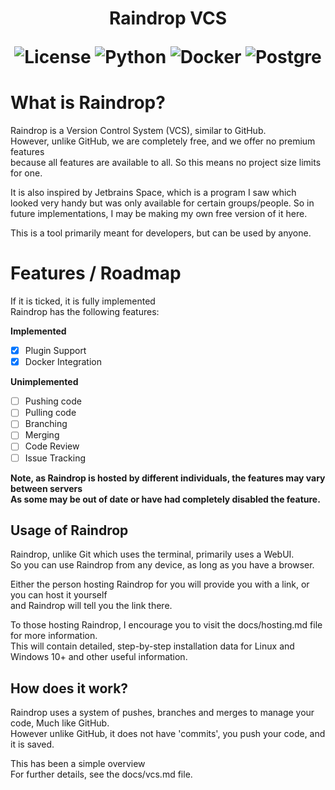 <h1 align="center">
Raindrop VCS

![License](https://img.shields.io/badge/license-CC_1.0-yellow)
![Python](https://img.shields.io/badge/Python-3.11.9-brightgreen)
![Docker](https://img.shields.io/badge/Docker-Required-blue)
![Postgre](https://img.shields.io/badge/PostgreSQL-Required-blue)
</h1>

# What is Raindrop?
Raindrop is a Version Control System (VCS), similar to GitHub.<br>
However, unlike GitHub, we are completely free, and we offer no premium features<br>
because all features are available to all. So this means no project size limits for one.<br>

It is also inspired by Jetbrains Space, which is a program I saw which looked very
handy but was only available for certain groups/people. So in future implementations, I may be making my own free 
version of it here.

This is a tool primarily meant for developers, but can be used by anyone.<br>

# Features / Roadmap
If it is ticked, it is fully implemented<br>
Raindrop has the following features: <br>

**Implemented**
- [x] Plugin Support
- [x] Docker Integration

**Unimplemented**
- [ ] Pushing code
- [ ] Pulling code
- [ ] Branching
- [ ] Merging
- [ ] Code Review
- [ ] Issue Tracking

**Note, as Raindrop is hosted by different individuals, the features may vary between servers<br>
As some may be out of date or have had completely disabled the feature.**

## Usage of Raindrop
Raindrop, unlike Git which uses the terminal, primarily uses a WebUI.<br>
So you can use Raindrop from any device, as long as you have a browser.

Either the person hosting Raindrop for you will provide you with a link, or you can host it yourself<br>
and Raindrop will tell you the link there.<br>

To those hosting Raindrop, I encourage you to visit the docs/hosting.md file for more information.<br>
This will contain detailed, step-by-step installation data for Linux and Windows 10+ and other useful information.

## How does it work?
Raindrop uses a system of pushes, branches and merges to manage your code, Much like GitHub.<br>
However unlike GitHub, it does not have 'commits', you push your code, and it is saved.<br>

This has been a simple overview<br>
For further details, see the docs/vcs.md file.
